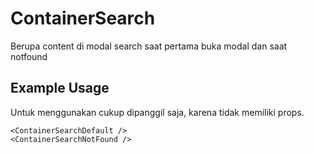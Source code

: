 # ContainerSearch
Berupa content di modal search saat pertama buka modal dan saat notfound

## Example Usage
Untuk menggunakan cukup dipanggil saja, karena tidak memiliki props.
```tsx
<ContainerSearchDefault />
<ContainerSearchNotFound />
```
